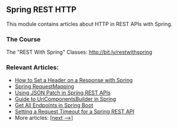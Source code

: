## Spring REST HTTP

This module contains articles about HTTP in REST APIs with Spring.

### The Course
The "REST With Spring" Classes: http://bit.ly/restwithspring

### Relevant Articles:

- [How to Set a Header on a Response with Spring](https://www.baeldung.com/spring-response-header)
- [Spring RequestMapping](https://www.baeldung.com/spring-requestmapping)
- [Using JSON Patch in Spring REST APIs](https://www.baeldung.com/spring-rest-json-patch)
- [Guide to UriComponentsBuilder in Spring](https://www.baeldung.com/spring-uricomponentsbuilder)
- [Get All Endpoints in Spring Boot](https://www.baeldung.com/spring-boot-get-all-endpoints)
- [Setting a Request Timeout for a Spring REST API](https://www.baeldung.com/spring-rest-timeout)
- More articles: [[next -->]](../spring-rest-http-2)

